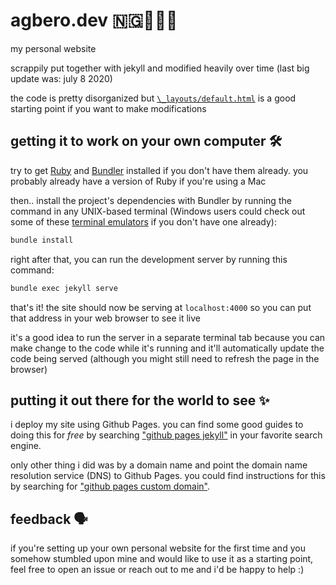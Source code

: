 # agbero.dev 🇳🇬👨🏿‍💻

my personal website 

scrappily put together with jekyll and modified heavily over time (last big update was: july 8 2020)

the code is pretty disorganized but [`\_layouts/default.html`](https://github.com/Korede-TA/korede-ta.github.io/blob/master/_layouts/default.html) is a good starting point if you want to make modifications


## getting it to work on your own computer 🛠

try to get [Ruby](https://www.ruby-lang.org/en/) and [Bundler](https://bundler.io/) installed if you don't have them already. you probably already have a version of Ruby if you're using a Mac

then..
install the project's dependencies with Bundler by running the command in any UNIX-based terminal (Windows users could check out some of these [terminal emulators](https://www.puttygen.com/windows-terminal-emulators#:~:text=Mintty%20is%20an%20open%2Dsource,mintty%20is%20Cygwin's%20default%20terminal.) if you don't have one already):
```sh
bundle install
```

right after that, you can run the development server by running this command:
```sh
bundle exec jekyll serve
```

that's it! the site should now be serving at `localhost:4000` so you can put that address in your web browser to see it live

it's a good idea to run the server in a separate terminal tab because you can make change to the code while it's running and it'll automatically update the code being served (although you might still need to refresh the page in the browser)


## putting it out there for the world to see ✨

i deploy my site using Github Pages. you can find some good guides to doing this for _free_ by searching ["github pages jekyll"](https://duckduckgo.com/?q=github+pages+jekyll) in your favorite search engine. 

only other thing i did was by a domain name and point the domain name resolution service (DNS) to Github Pages. you could find instructions for this by searching for ["github pages custom domain"](https://duckduckgo.com/?q=github+pages+custom+domain).


## feedback 🗣

if you're setting up your own personal website for the first time and you somehow stumbled upon mine and would like to use it as a starting point, feel free to open an issue or reach out to me and i'd be happy to help :)


